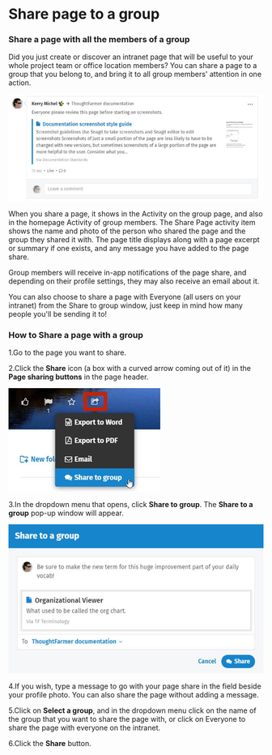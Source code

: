 # Share page to a group

### Share a page with all the members of a group

Did you just create or discover an intranet page that will be useful to your whole project team or office location members? You can share a page to a group that you belong to, and bring it to all group members' attention in one action.

![](../../.gitbook/assets/1%20%2871%29.jpg)



When you share a page, it shows in the Activity on the group page, and also in the homepage Activity of group members. The Share Page activity item shows the name and photo of the person who shared the page and the group they shared it with. The page title displays along with a page excerpt or summary if one exists, and any message you have added to the page share.  
  
Group members will receive in-app notifications of the page share, and depending on their profile settings, they may also receive an email about it.  
  
You can also choose to share a page with Everyone \(all users on your intranet\) from the Share to group window, just keep in mind how many people you'll be sending it to!

### How to Share a page with a group

1.Go to the page you want to share.

2.Click the **Share** icon \(a box with a curved arrow coming out of it\) in the **Page sharing buttons** in the page header.

![](../../.gitbook/assets/2%20%2820%29.jpg)

3.In the dropdown menu that opens, click **Share to group**. The **Share to a group** pop-up window will appear.  


![](../../.gitbook/assets/3%20%2842%29.jpg)



4.If you wish, type a message to go with your page share in the field beside your profile photo. You can also share the page without adding a message.

5.Click on **Select a group**, and in the dropdown menu click on the name of the group that you want to share the page with, or click on Everyone to share the page with everyone on the intranet.

6.Click the **Share** button.

